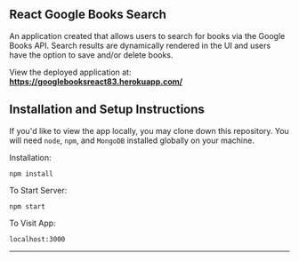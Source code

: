 ## React Google Books Search

An application created that allows users to search for books via the Google Books API. Search results are dynamically rendered in the UI and users have the option to save and/or delete books.

View the deployed application at: <b><a href="https://googlebooksreact83.herokuapp.com/" target="_blank">https://googlebooksreact83.herokuapp.com/</a></b>


## Installation and Setup Instructions


If you'd like to view the app locally, you may clone down this repository. You will need `node`, `npm`, and `MongoDB` installed globally on your machine.  

Installation:

`npm install`  

To Start Server:

`npm start`  

To Visit App:

`localhost:3000`  

---

